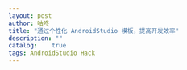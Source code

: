 ```yaml
---
layout: post
author: 咕咚
title: "通过个性化 AndroidStudio 模板，提高开发效率"
description: ""
catalog:    true
tags: AndroidStudio Hack
---
```


